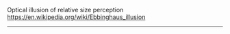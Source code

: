 Optical illusion of relative size perception</br>
https://en.wikipedia.org/wiki/Ebbinghaus_illusion</br>

---

